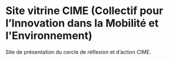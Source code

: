 # Site vitrine CIME (Collectif pour l’Innovation dans la Mobilité et l'Environnement)

Site de présentation du cercle de réflexion et d’action CIME.